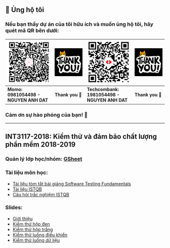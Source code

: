 
## 💝 Ủng hộ tôi

### Nếu bạn thấy dự án của tôi hữu ích và muốn ủng hộ tôi, hãy quét mã QR bên dưới:

| ![QR Code for MoMo](./img_github_momo_donate.png)                                                                             | ![Thank you](./img_thank_you.gif) | ![QR Code for Bank](./img_github_tech_donate.png) | ![Thank you](./img_thank_you.gif) |
|-------------------------------------------------------------------------------------------------------------------------------|-----------------------------------|---------------------------------------------------|-----------------------------------|
| **Momo:&nbsp;&nbsp;&nbsp;&nbsp;&nbsp;&nbsp;&nbsp;&nbsp;&nbsp;&nbsp;&nbsp;&nbsp;&nbsp;&nbsp;<br/>0981054498 - NGUYEN ANH DAT** | **Thank you 🙌**                  | **Techcombank:<br/>1981054498 - NGUYEN ANH DAT**  | **Thank you 🙌**                  |

### Cảm ơn sự hào phóng của bạn! 🙌

---

## INT3117-2018: Kiểm thử và đảm bảo chất lượng phần mềm 2018-2019

### Quản lý lớp học/nhóm: [GSheet](https://docs.google.com/spreadsheets/d/1DoR8nWm3PGEO9d54U1od9wTBtDthCuYSAmD5Bqvvhkw/edit#gid=1574496422)

### Tài liệu môn học:
- [Tài liệu tóm tắt bài giảng Software Testing Fundamentals](https://docs.google.com/document/d/18-QpPhm2HUK8GArR2zYokB5q39BSgng7XyGHFxWjE4E/edit)
- [Tài liệu ISTQB](https://www.dropbox.com/sh/acrm498fbfc7ait/AABthwRznAxebAvq-piqDb6Ha?dl=0)
- [Câu hỏi trắc nghiệm ISTQB](https://docs.google.com/document/d/1Iim6vxrHAlR-31Y4zIlgHEqrzreVg5aIGLarenj-Nso/edit) 

### Slides:
- [Giới thiệu](https://www.dropbox.com/s/xa8lqkztn42885d/00-Course%20Info.pptx?dl=0)
- [Kiểm thử hộp đen](https://www.dropbox.com/s/th9m6dyjr0sr6ph/03%20Kiem%20th%E1%BB%AD%20h%E1%BB%99p%20%C4%91en-vn.pptx?dl=0)
- [Kiểm thử hộp trắng](https://www.dropbox.com/s/lascc1wsbryihs6/04%201%20Structural%20Testing-vn.pptx?dl=0)
- [Kiểm thử luồng điều khiển](https://www.dropbox.com/s/m1tyvntybwhof41/04%202%20Control%20Flow%20Testing-vn.pptx?dl=0)
- [Kiểm thử luồng dữ liệu](https://www.dropbox.com/s/l2kh7jpz2nfmfl4/09%20Data%20Flow%20Testing-vn.pptx?dl=0)


